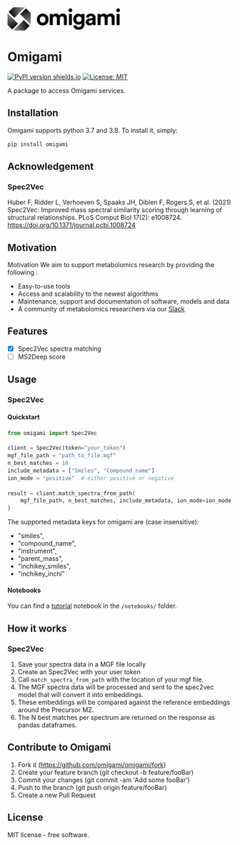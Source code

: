 <img src="./omigami-gradient.png" width="50%">

# Omigami

[![PyPI version shields.io](https://img.shields.io/pypi/v/omigami.svg)](https://pypi.python.org/pypi/omigami) [![License: MIT](https://img.shields.io/badge/License-MIT-yellow.svg)](https://opensource.org/licenses/MIT)

<!-- image:: https://img.shields.io/travis/datarevenue-berlin/omigami.svg :target: https://travis-ci.org/datarevenue-berlin/omigami -->

<!-- image:: https://readthedocs.org/projects/omigami/badge/?version=latest :target: https://omigami.readthedocs.io/en/latest/?badge=latest :alt: Documentation Status -->


A package to access Omigami services.

## Installation
Omigami supports python 3.7 and 3.8. To install it, simply:

```sh
pip install omigami
```

## Acknowledgement

### Spec2Vec 
Huber F, Ridder L, Verhoeven S, Spaaks JH, Diblen F, Rogers S, et al. (2021) Spec2Vec: Improved mass spectral similarity scoring through learning of structural relationships. PLoS Comput Biol 17(2): e1008724. https://doi.org/10.1371/journal.pcbi.1008724

## Motivation
Motivation
We aim to support metabolomics research by providing the following :
- Easy-to-use tools
- Access and scalability to the newest algorithms
- Maintenance, support and documentation of software, models and data
- A community of metabolomics researchers via our [Slack](https://join.slack.com/t/ml4metabolomics/shared_invite/zt-r39udtdg-G36YE6GQt1YdVIwTdeT8aw)

## Features

- [x] Spec2Vec spectra matching
- [ ] MS2Deep score

## Usage

### Spec2Vec
#### Quickstart

```python
from omigami import Spec2Vec

client = Spec2Vec(token="your_token")
mgf_file_path = "path_to_file.mgf"
n_best_matches = 10
include_metadata = ["Smiles", "Compound_name"]
ion_mode = "positive"  # either positive or negative

result = client.match_spectra_from_path(
    mgf_file_path, n_best_matches, include_metadata, ion_mode=ion_mode,
)
```

The supported metadata keys for omigami are (case insensitive):
- "smiles",
- "compound_name",
- "instrument",
- "parent_mass",
- "inchikey_smiles",
- "inchikey_inchi"

#### Notebooks
You can find a [tutorial](https://github.com/omigami/omigami/blob/master/notebooks/spec2vec/tutorial.ipynb) notebook in the `/notebooks/` folder.

## How it works

### Spec2Vec
1. Save your spectra data in a MGF file locally
2. Create an Spec2Vec with your user token
3. Call `match_spectra_from_path` with the location of your mgf file.
4. The MGF spectra data will be processed and sent to the spec2vec model that will convert it into embeddings. 
5. These embeddings will be compared against the reference embeddings around the Precursor MZ.
6. The N best matches per spectrum are returned on the response as pandas dataframes.  

## Contribute to Omigami

1. Fork it (https://github.com/omigami/omigami/fork)
2. Create your feature branch (git checkout -b feature/fooBar)
3. Commit your changes (git commit -am 'Add some fooBar')
4. Push to the branch (git push origin feature/fooBar)
5. Create a new Pull Request

## License
MIT license - free software.